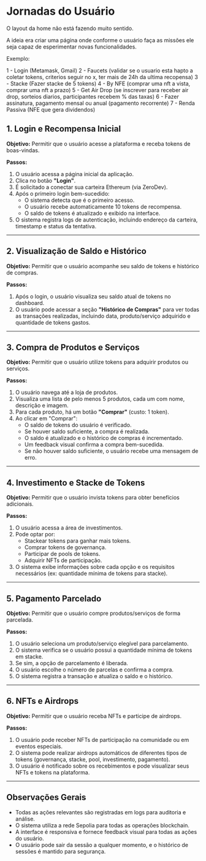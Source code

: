 # Jornadas do Usuário

O layout da home não está fazendo muito sentido.

A ideia era criar uma página onde conforme o usuário faça as missões ele seja capaz de esperimentar novas funcionalidades.

Exemplo:

1 - Login (Metamask, Gmail)
2 - Faucets (validar se o usuario esta hapto a coletar tokens, criterios seguir no x, ter mais de 24h da ultima recopensa)
3 - Stacke (Fazer stacke de 5 tokens)
4 - By NFE (comprar uma nft a vista, comprar uma nft a prazo)
5 - Get Air Drop (se inscrever para receber air drop, sorteios diarios, participantes recebem % das taxas)
6 - Fazer assinatura, pagamento mensal ou anual (pagamento recorrente)
7 - Renda Passiva (NFE que gera dividendos)


## 1. Login e Recompensa Inicial

**Objetivo:** Permitir que o usuário acesse a plataforma e receba tokens de boas-vindas.

**Passos:**
1. O usuário acessa a página inicial da aplicação.
2. Clica no botão **"Login"**.
3. É solicitado a conectar sua carteira Ethereum (via ZeroDev).
4. Após o primeiro login bem-sucedido:
   - O sistema detecta que é o primeiro acesso.
   - O usuário recebe automaticamente 10 tokens de recompensa.
   - O saldo de tokens é atualizado e exibido na interface.
5. O sistema registra logs de autenticação, incluindo endereço da carteira, timestamp e status da tentativa.

---

## 2. Visualização de Saldo e Histórico

**Objetivo:** Permitir que o usuário acompanhe seu saldo de tokens e histórico de compras.

**Passos:**
1. Após o login, o usuário visualiza seu saldo atual de tokens no dashboard.
2. O usuário pode acessar a seção **"Histórico de Compras"** para ver todas as transações realizadas, incluindo data, produto/serviço adquirido e quantidade de tokens gastos.

---

## 3. Compra de Produtos e Serviços

**Objetivo:** Permitir que o usuário utilize tokens para adquirir produtos ou serviços.

**Passos:**
1. O usuário navega até a loja de produtos.
2. Visualiza uma lista de pelo menos 5 produtos, cada um com nome, descrição e imagem.
3. Para cada produto, há um botão **"Comprar"** (custo: 1 token).
4. Ao clicar em "Comprar":
   - O saldo de tokens do usuário é verificado.
   - Se houver saldo suficiente, a compra é realizada.
   - O saldo é atualizado e o histórico de compras é incrementado.
   - Um feedback visual confirma a compra bem-sucedida.
   - Se não houver saldo suficiente, o usuário recebe uma mensagem de erro.

---

## 4. Investimento e Stacke de Tokens

**Objetivo:** Permitir que o usuário invista tokens para obter benefícios adicionais.

**Passos:**
1. O usuário acessa a área de investimentos.
2. Pode optar por:
   - Stackear tokens para ganhar mais tokens.
   - Comprar tokens de governança.
   - Participar de pools de tokens.
   - Adquirir NFTs de participação.
3. O sistema exibe informações sobre cada opção e os requisitos necessários (ex: quantidade mínima de tokens para stacke).

---

## 5. Pagamento Parcelado

**Objetivo:** Permitir que o usuário compre produtos/serviços de forma parcelada.

**Passos:**
1. O usuário seleciona um produto/serviço elegível para parcelamento.
2. O sistema verifica se o usuário possui a quantidade mínima de tokens em stacke.
3. Se sim, a opção de parcelamento é liberada.
4. O usuário escolhe o número de parcelas e confirma a compra.
5. O sistema registra a transação e atualiza o saldo e o histórico.

---

## 6. NFTs e Airdrops

**Objetivo:** Permitir que o usuário receba NFTs e participe de airdrops.

**Passos:**
1. O usuário pode receber NFTs de participação na comunidade ou em eventos especiais.
2. O sistema pode realizar airdrops automáticos de diferentes tipos de tokens (governança, stacke, pool, investimento, pagamento).
3. O usuário é notificado sobre os recebimentos e pode visualizar seus NFTs e tokens na plataforma.

---

## Observações Gerais

- Todas as ações relevantes são registradas em logs para auditoria e análise.
- O sistema utiliza a rede Sepolia para todas as operações blockchain.
- A interface é responsiva e fornece feedback visual para todas as ações do usuário.
- O usuário pode sair da sessão a qualquer momento, e o histórico de sessões é mantido para segurança.

